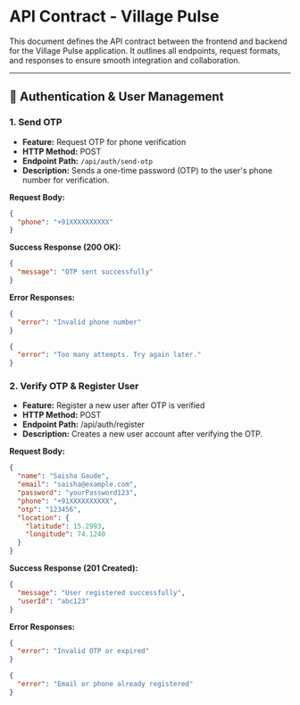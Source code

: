# API Contract - Village Pulse

This document defines the API contract between the frontend and backend for the Village Pulse application. It outlines all endpoints, request formats, and responses to ensure smooth integration and collaboration.

---

## 🔐 Authentication & User Management

### 1. Send OTP

- **Feature:** Request OTP for phone verification  
- **HTTP Method:** POST  
- **Endpoint Path:** `/api/auth/send-otp`  
- **Description:** Sends a one-time password (OTP) to the user's phone number for verification.  

**Request Body:**
```json
{
  "phone": "+91XXXXXXXXXX"
}
```
**Success Response (200 OK):**
```json
{
  "message": "OTP sent successfully"
}
```
**Error Responses:**
```json
{
  "error": "Invalid phone number"
}

{
  "error": "Too many attempts. Try again later."
}
```
### 2. Verify OTP & Register User

- **Feature:** Register a new user after OTP is verified
- **HTTP Method:** POST
- **Endpoint Path:** /api/auth/register
- **Description:** Creates a new user account after verifying the OTP.

**Request Body:**
```json
{
  "name": "Saisha Gaude",
  "email": "saisha@example.com",
  "password": "yourPassword123",
  "phone": "+91XXXXXXXXXX",
  "otp": "123456",
  "location": {
    "latitude": 15.2993,
    "longitude": 74.1240
  }
}
```
**Success Response (201 Created):**
```json
{
  "message": "User registered successfully",
  "userId": "abc123"
}
```
**Error Responses:**
```json
{
  "error": "Invalid OTP or expired"
}

{
  "error": "Email or phone already registered"
}
```
